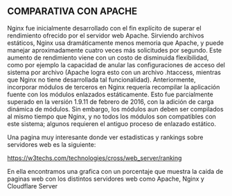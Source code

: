 ## COMPARATIVA CON APACHE
Nginx fue inicialmente desarrollado con el fin explícito de superar el rendimiento ofrecido por el servidor web Apache. Sirviendo archivos estáticos, Nginx usa dramáticamente menos memoria que Apache, y puede manejar aproximadamente cuatro veces más solicitudes por segundo. Este aumento de rendimiento viene con un costo de disminuida flexibilidad, como por ejemplo la capacidad de anular las configuraciones de acceso del sistema por archivo (Apache logra esto con un archivo .htaccess, mientras que Nginx no tiene desarrollada tal funcionalidad). Anteriormente, incorporar módulos de terceros en Nginx requería recompilar la aplicación fuente con los módulos enlazados estáticamente. Esto fue parcialmente superado en la versión 1.9.11 de febrero de 2016, con la adición de carga dinámica de módulos. Sin embargo, los módulos aun deben ser compilados al mismo tiempo que Nginx, y no todos los módulos son compatibles con este sistema; algunos requieren el antiguo proceso de enlazado estático.

Una pagina muy interesante donde ver estadisticas y rankings sobre servidores web es la siguiente:

https://w3techs.com/technologies/cross/web_server/ranking

En ella encontramos una grafica con un porcentaje que muestra la caida de paginas web con los distintos servidores web como Apache, Nginx y Cloudflare Server
